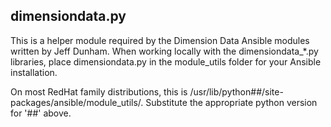 dimensiondata.py
-----------------------------------
This is a helper module required by the Dimension Data Ansible modules written by Jeff Dunham.  When working locally with the dimensiondata_*.py libraries, place dimensiondata.py in the module_utils folder for your Ansible installation.

On most RedHat family distributions, this is /usr/lib/python##/site-packages/ansible/module_utils/. Substitute the appropriate python version for '##' above.
